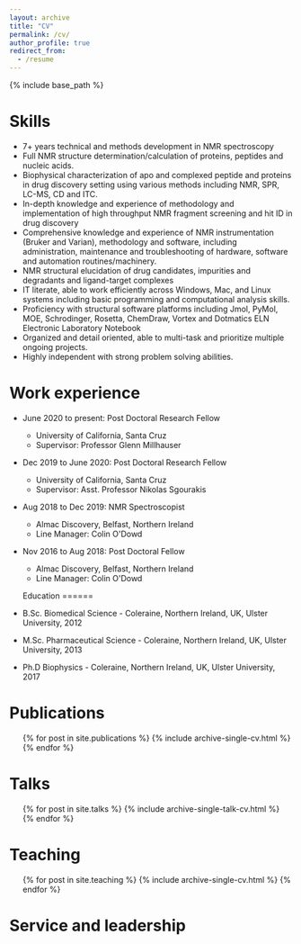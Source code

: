 ```yaml
---
layout: archive
title: "CV"
permalink: /cv/
author_profile: true
redirect_from:
  - /resume
---
```


{% include base_path %}

Skills
======
* 7+ years technical and methods development in NMR spectroscopy
* Full NMR structure determination/calculation of proteins, peptides and nucleic acids.
* Biophysical characterization of apo and complexed peptide and proteins in drug discovery setting using various methods including NMR, SPR, LC-MS, CD and ITC.
* In-depth knowledge and experience of methodology and implementation of high throughput NMR fragment screening and hit ID in drug discovery
* Comprehensive knowledge and experience of NMR instrumentation (Bruker and Varian), methodology and software, including administration, maintenance and troubleshooting of hardware, software and automation routines/machinery.
* NMR structural elucidation of drug candidates, impurities and degradants and ligand-target complexes 
* IT literate, able to work efficiently across Windows, Mac, and Linux systems including basic programming and computational analysis skills.
* Proficiency with structural software platforms including Jmol, PyMol, MOE, Schrodinger, Rosetta, ChemDraw, Vortex and Dotmatics ELN Electronic Laboratory Notebook
* Organized and detail oriented, able to multi-task and prioritize multiple ongoing projects.
* Highly independent with strong problem solving abilities.


Work experience
======
* June 2020 to present: Post Doctoral Research Fellow
  * University of California, Santa Cruz
  * Supervisor: Professor Glenn Millhauser

* Dec 2019 to June 2020: Post Doctoral Research Fellow
  * University of California, Santa Cruz
  * Supervisor: Asst. Professor Nikolas Sgourakis
  
* Aug 2018 to Dec 2019: NMR Spectroscopist
  * Almac Discovery, Belfast, Northern Ireland
  * Line Manager: Colin O'Dowd
  
* Nov 2016 to Aug 2018: Post Doctoral Fellow
  * Almac Discovery, Belfast, Northern Ireland
  * Line Manager: Colin O'Dowd
  
  
  Education
======
* B.Sc. Biomedical Science - Coleraine, Northern Ireland, UK, Ulster University, 2012
* M.Sc. Pharmaceutical Science - Coleraine, Northern Ireland, UK, Ulster University, 2013
* Ph.D Biophysics - Coleraine, Northern Ireland, UK, Ulster University, 2017


Publications
======
  <ul>{% for post in site.publications %}
    {% include archive-single-cv.html %}
  {% endfor %}</ul>
  
Talks
======
  <ul>{% for post in site.talks %}
    {% include archive-single-talk-cv.html %}
  {% endfor %}</ul>
  
Teaching
======
  <ul>{% for post in site.teaching %}
    {% include archive-single-cv.html %}
  {% endfor %}</ul>
  
Service and leadership
======

